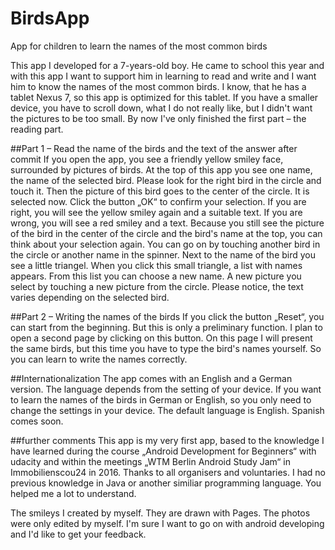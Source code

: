 # BirdsApp
App for children to learn the names of the most common birds

This app I developed for a 7-years-old boy. He came to school this year and with this app I want to support him in learning to read and write and I want him to know the names of the most common birds. I know, that he has a tablet Nexus 7, so this app is optimized for this tablet. If you have a smaller device, you have to scroll down, what I do not really like, but I didn't want the pictures to be too small.
By now I've only finished the first part – the reading part.

##Part 1 – Read the name of the birds and the text of the answer after commit
If you open the app, you see a friendly yellow smiley face, surrounded by pictures of birds. At the top of this app you see one name, the name of the selected bird. 
Please look for the right bird in the circle and touch it. Then the picture of this bird goes to the center of the circle. It is selected now. Click the button „OK“ to confirm your selection. If you are right, you will see the yellow smiley again and a suitable text. If you are wrong, you will see a red smiley and a text. Because you still see the picture of the bird in the center of the circle and the bird's name at the top, you can think about your selection again.
You can go on by touching another bird in the circle or another name in the spinner. 
Next to the name of the bird you see a little triangel. When you click this small triangle, a list with names appears. From this list you can choose a new name. A new picture you select by touching a new picture from the circle.
Please notice, the text varies depending on the selected bird.

##Part 2 – Writing the names of the birds
If you click the button „Reset“, you can start from the beginning. But this is only a preliminary function. I  plan to open a second page by clicking on this button. On this page I will present the same birds, but this time you have to type the bird's names yourself. So you can learn to write the names correctly.

##Internationalization
The app comes with an English and a German version. The language depends from the setting of your device. 
If you want to learn the names of the birds in German or English, so you only need to change the settings in your device. The default language is English. Spanish comes soon.

##further comments
This app is my very first app, based to the knowledge I have learned during the course „Android Development for Beginners“ with udacity and within the meetings „WTM Berlin Android Study Jam“ in Immobilienscou24 in 2016. Thanks to all organisers and voluntaries. I had no previous knowledge in Java or another similiar programming language. You helped me a lot to understand.

The smileys I created by myself. They are drawn with Pages. The photos were only edited by myself.
I'm sure I want to go on with android developing and I'd like to get your feedback.
